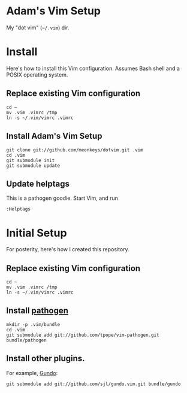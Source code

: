 # Adam's Vim Setup

My "dot vim" (`~/.vim`) dir.

# Install

Here's how to install this Vim configuration. Assumes Bash shell and a POSIX operating system.

## Replace existing Vim configuration

    cd ~
    mv .vim .vimrc /tmp
    ln -s ~/.vim/vimrc .vimrc

## Install Adam's Vim Setup

    git clone git://github.com/meonkeys/dotvim.git .vim
    cd .vim
    git submodule init
    git submodule update

## Update helptags

This is a pathogen goodie. Start Vim, and run

    :Helptags

# Initial Setup

For posterity, here's how I created this repository.

## Replace existing Vim configuration

    cd ~
    mv .vim .vimrc /tmp
    ln -s ~/.vim/vimrc .vimrc

## Install [pathogen](https://github.com/tpope/vim-pathogen)

    mkdir -p .vim/bundle
    cd .vim
    git submodule add git://github.com/tpope/vim-pathogen.git bundle/pathogen

## Install other plugins.

For example, [Gundo](http://sjl.bitbucket.org/gundo.vim/):

    git submodule add git://github.com/sjl/gundo.vim.git bundle/gundo
